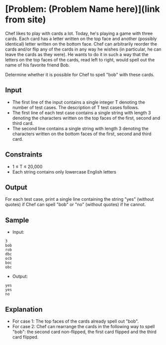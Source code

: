 # [Problem: (Problem Name here)](link from site)

Chef likes to play with cards a lot. Today, he's playing a game with three cards. Each card has a letter written on the top face and another (possibly identical) letter written on the bottom face. Chef can arbitrarily reorder the cards and/or flip any of the cards in any way he wishes (in particular, he can leave the cards as they were). He wants to do it in such a way that the letters on the top faces of the cards, read left to right, would spell out the name of his favorite friend Bob.

Determine whether it is possible for Chef to spell "bob" with these cards.

## Input

- The first line of the input contains a single integer T denoting the number of test cases. The description of T test cases follows.
- The first line of each test case contains a single string with length 3 denoting the characters written on the top faces of the first, second and third card.
- The second line contains a single string with length 3 denoting the characters written on the bottom faces of the first, second and third card.

## Constraints

- 1 ≤ T ≤ 20,000
- Each string contains only lowercase English letters

## Output

For each test case, print a single line containing the string "yes" (without quotes) if Chef can spell "bob" or "no" (without quotes) if he cannot.

## Sample

- Input:
```
3
bob
rob
dbc
ocb
boc
obc
```

- Output:
```
yes
yes
no
```

## Explanation

- For case 1: The top faces of the cards already spell out "bob".
- For case 2: Chef can rearrange the cards in the following way to spell "bob": the second card non-flipped, the first card flipped and the third card flipped.
